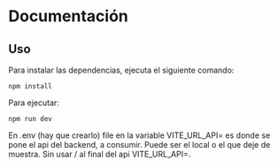 # Documentación

## Uso

Para instalar las dependencias, ejecuta el siguiente comando:

```
npm install
```

Para ejecutar:

```
npm run dev
```

En .env (hay que crearlo) file en la variable VITE_URL_API= es donde se pone el api del backend, a consumir. Puede ser el local o el que deje de muestra. Sin usar / al final del api VITE_URL_API=.